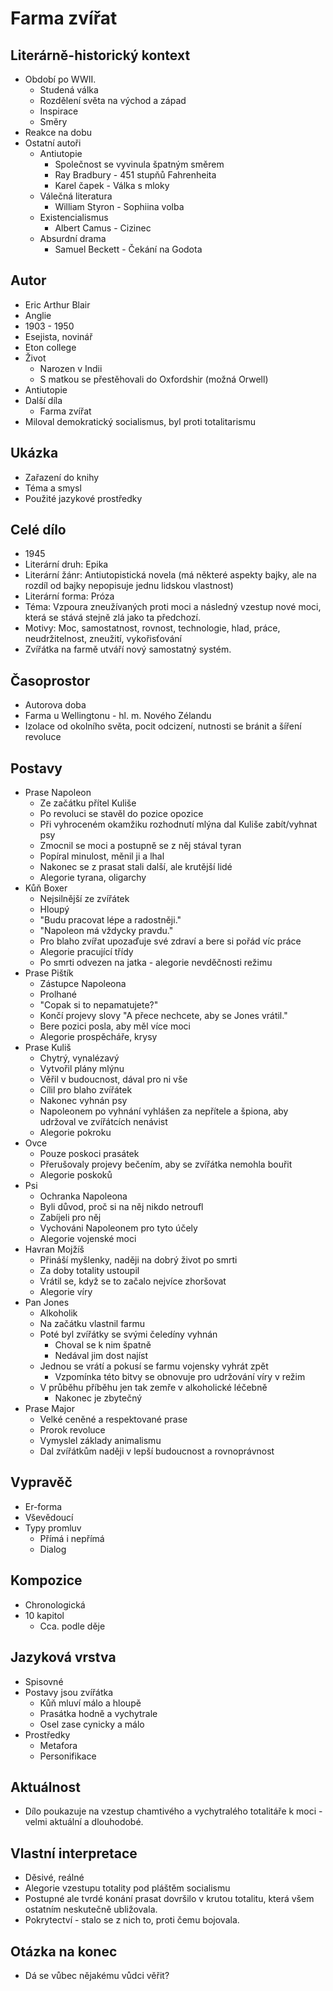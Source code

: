 # Farma zvířat

## Literárně-historický kontext
- Období po WWII.
    - Studená válka
    - Rozdělení světa na východ a západ
    - Inspirace
    - Směry
- Reakce na dobu
- Ostatní autoři
    - Antiutopie
        - Společnost se vyvinula špatným směrem
        - Ray Bradbury - 451 stupňů Fahrenheita
        - Karel čapek - Válka s mloky
    - Válečná literatura
        - William Styron - Sophiina volba
    - Existencialismus
        - Albert Camus - Cizinec
    - Absurdní drama
        - Samuel Beckett - Čekání na Godota

## Autor
- Eric Arthur Blair
- Anglie
- 1903 - 1950
- Esejista, novinář
- Eton college
- Život
    - Narozen v Indii
    - S matkou se přestěhovali do Oxfordshir (možná Orwell)
- Antiutopie
- Další díla
     - Farma zvířat
- Miloval demokratický socialismus, byl proti totalitarismu

## Ukázka
- Zařazení do knihy
- Téma a smysl
- Použité jazykové prostředky

## Celé dílo
- 1945
- Literární druh: Epika
- Literární žánr: Antiutopistická novela (má některé aspekty bajky, ale na rozdíl od bajky nepopisuje jednu lidskou vlastnost)
- Literární forma: Próza
- Téma: Vzpoura zneužívaných proti moci a následný vzestup nové moci, která se stává stejně zlá jako ta předchozí.
- Motivy: Moc, samostatnost, rovnost, technologie, hlad, práce, neudržitelnost, zneužití, vykořisťování
- Zvířátka na farmě utváří nový samostatný systém.

## Časoprostor
- Autorova doba
- Farma u Wellingtonu - hl. m. Nového Zélandu
- Izolace od okolního světa, pocit odcizení, nutnosti se bránit a šíření revoluce

## Postavy
- Prase Napoleon
    - Ze začátku přítel Kuliše
    - Po revoluci se stavěl do pozice opozice
    - Při vyhroceném okamžiku rozhodnutí mlýna dal Kuliše zabít/vyhnat psy
    - Zmocnil se moci a postupně se z něj stával tyran
    - Popíral minulost, měnil ji a lhal
    - Nakonec se z prasat stali další, ale krutější lidé
    - Alegorie tyrana, oligarchy
- Kůň Boxer
    - Nejsilnější ze zvířátek
    - Hloupý
    - "Budu pracovat lépe a radostněji."
    - "Napoleon má vždycky pravdu."
    - Pro blaho zvířat upozaďuje své zdraví a bere si pořád víc práce
    - Alegorie pracující třídy
    - Po smrti odvezen na jatka - alegorie nevděčnosti režimu
- Prase Pištík
    - Zástupce Napoleona
    - Prolhané
    - "Copak si to nepamatujete?"
    - Končí projevy slovy "A přece nechcete, aby se Jones vrátil."
    - Bere pozici posla, aby měl více moci
    - Alegorie prospěcháře, krysy
- Prase Kuliš
    - Chytrý, vynalézavý
    - Vytvořil plány mlýnu
    - Věřil v budoucnost, dával pro ni vše
    - Cílil pro blaho zvířátek
    - Nakonec vyhnán psy
    - Napoleonem po vyhnání vyhlášen za nepřítele a špiona, aby udržoval ve zvířátcích nenávist
    - Alegorie pokroku
- Ovce
    - Pouze poskoci prasátek
    - Přerušovaly projevy bečením, aby se zvířátka nemohla bouřit
    - Alegorie poskoků
- Psi
    - Ochranka Napoleona
    - Byli důvod, proč si na něj nikdo netroufl
    - Zabíjeli pro něj
    - Vychováni Napoleonem pro tyto účely
    - Alegorie vojenské moci
- Havran Mojžíš
    - Přináší myšlenky, naději na dobrý život po smrti
    - Za doby totality ustoupil
    - Vrátil se, když se to začalo nejvíce zhoršovat
    - Alegorie víry
- Pan Jones
    - Alkoholik
    - Na začátku vlastnil farmu
    - Poté byl zvířátky se svými čeledíny vyhnán
        - Choval se k nim špatně
        - Nedával jim dost najíst
    - Jednou se vrátí a pokusí se farmu vojensky vyhrát zpět
        - Vzpomínka této bitvy se obnovuje pro udržování víry v režim
    - V průběhu příběhu jen tak zemře v alkoholické léčebně
        - Nakonec je zbytečný
- Prase Major
    - Velké ceněné a respektované prase
    - Prorok revoluce
    - Vymyslel základy animalismu
    - Dal zvířátkům naději v lepší budoucnost a rovnoprávnost

## Vypravěč
- Er-forma
- Vševědoucí
- Typy promluv
    - Přímá i nepřímá
    - Dialog

## Kompozice
- Chronologická
- 10 kapitol
    - Cca. podle děje

## Jazyková vrstva
- Spisovné
- Postavy jsou zvířátka
    - Kůň mluví málo a hloupě
    - Prasátka hodně a vychytrale
    - Osel zase cynicky a málo
- Prostředky
    - Metafora
    - Personifikace

## Aktuálnost
- Dílo poukazuje na vzestup chamtivého a vychytralého totalitáře k moci - velmi aktuální a dlouhodobé.

## Vlastní interpretace
- Děsivé, reálné
- Alegorie vzestupu totality pod pláštěm socialismu
- Postupné ale tvrdé konání prasat dovršilo v krutou totalitu, která všem ostatním neskutečně ubližovala.
- Pokrytectví - stalo se z nich to, proti čemu bojovala.

## Otázka na konec
- Dá se vůbec nějakému vůdci věřit?
